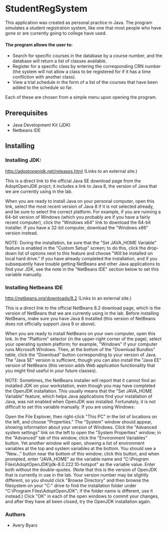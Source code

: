 # StudentRegSystem
This application was created as personal practice in Java. The program simulates a student registration system, like one that most people who have gone or are currently going to college have used.
#### The program allows the user to:
* Search for specific courses in the database by a course number, and the database will return a list of classes available.
* Register for a specific class by entering the corresponding CRN number (the system will not allow a class to be registered for if it has a time confliction with another class).
* View a trial schedule in the form of a list of the courses that have been added to the schedule so far.

Each of these are chosen from a simple menu upon opening the program.

## Prerequisites
* Java Development Kit (JDK)
* Netbeans IDE

## Installing
### Installing JDK:
http://adoptopenjdk.net/releases.html (Links to an external site.)

This is a direct link to the official Java SE download page from the AdoptOpenJDK projct; it includes a link to Java 8, the version of Java that we are currently using in the lab.

When you are ready to install Java on your personal computer, open this link, select the most recent version of Java 8 if it is not selected already, and be sure to select the correct platform. For example, if you are running a 64-bit version of Windows (which you probably are if you have a fairly recent computer), click the "Windows x64" link to download the 64-bit installer. If you have a 32-bit computer, download the "Windows x86" version instead.

NOTE: During the installation, be sure that the "Set JAVA_HOME Variable" feature is enabled in the "Custom Setup" screen; to do this, click the drop-down list of options next to this feature and choose "Will be installed on local hard drive." If you have already completed the installation, and if you subsequently have trouble getting NetBeans and other Java applications to find your JDK, see the note in the "NetBeans IDE" section below to set this variable manually.

### Installing Netbeans IDE
http://netbeans.org/downloads/8.2 (Links to an external site.)

This is a direct link to the official NetBeans 8.2 download page, which is the version of NetBeans that we are currently using in the lab. Before installing NetBeans, make sure you have Java 8 installed (this version of NetBeans does not officially support Java 9 or above).

When you are ready to install NetBeans on your own computer, open this link. In the "Platform" selector (in the upper-right corner of the page), select your operating system platform; for example, "Windows" if your computer runs Microsoft Windows. Then, at the bottom of the "Download Bundles" table, click the "Download" button corresponding to your version of Java. The "Java SE" version is sufficient, though you can also install the "Java EE" version of NetBeans (this version adds Web application functionality that you might find useful in your future classes).

NOTE: Sometimes, the NetBeans installer will report that it cannot find an installed JDK on your workstation, even though you may have completed the OpenJDK installation. This usually means that the "Set JAVA_HOME Variable" feature, which helps Java applications find your installation of Java, was not enabled when OpenJDK was installed. Fortunately, it is not difficult to set this variable manually. If you are using Windows:

Open the File Explorer, then right-click "This PC" in the list of locations on the left, and choose "Properties." The "System" window should appear, showing information about your version of Windows. Click the "Advanced system settings" link on the left to open the "System Properties" window; in the "Advanced" tab of this window, click the "Environment Variables" button. Yet another window will open, showing a list of environment variables at the top and system variables at the bottom. You should see a "New..." button near the bottom of this window; click this button, and when prompted, enter "JAVA_HOME" as the variable name and "C:\Program Files\AdoptOpenJDK\jdk-8.0.222.10-hotspot" as the variable value. Enter both without the double-quotes. (Note that this is the version of OpenJDK that is currently in use in the lab. Your version number may be slightly different, so you should click "Browse Directory" and then browse the filesystem on your "C:" drive to find the installation folder under "C:\Program Files\AdoptOpenJDK"; if the folder name is different, use it instead.) Click "OK" in each of the open windows to commit your changes, and after they have all been closed, try the OpenJDK installation again.

### Authors
* Avery Byars

